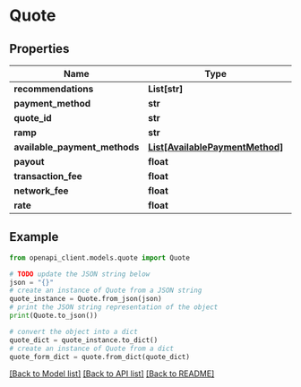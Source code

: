 # Quote


## Properties

Name | Type | Description | Notes
------------ | ------------- | ------------- | -------------
**recommendations** | **List[str]** |  | 
**payment_method** | **str** |  | 
**quote_id** | **str** |  | 
**ramp** | **str** |  | 
**available_payment_methods** | [**List[AvailablePaymentMethod]**](AvailablePaymentMethod.md) |  | 
**payout** | **float** |  | 
**transaction_fee** | **float** |  | 
**network_fee** | **float** |  | 
**rate** | **float** |  | 

## Example

```python
from openapi_client.models.quote import Quote

# TODO update the JSON string below
json = "{}"
# create an instance of Quote from a JSON string
quote_instance = Quote.from_json(json)
# print the JSON string representation of the object
print(Quote.to_json())

# convert the object into a dict
quote_dict = quote_instance.to_dict()
# create an instance of Quote from a dict
quote_form_dict = quote.from_dict(quote_dict)
```
[[Back to Model list]](../README.md#documentation-for-models) [[Back to API list]](../README.md#documentation-for-api-endpoints) [[Back to README]](../README.md)


